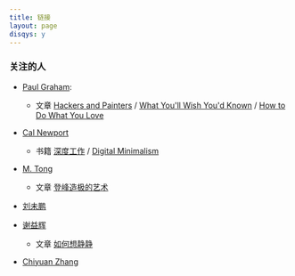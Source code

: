 ```yaml
---
title: 链接
layout: page
disqys: y
---
```




### 关注的人

* [Paul Graham](http://www.paulgraham.com/articles.html): 
  * 文章 [Hackers and Painters](http://www.paulgraham.com/hp.html) / [What You'll Wish You'd Known](http://www.paulgraham.com/hs.html) / [How to Do What You Love](http://www.paulgraham.com/love.html)

* [Cal Newport](https://www.calnewport.com/blog/)
  * 书籍 [深度工作](https://book.douban.com/subject/27056409/) / [Digital Minimalism](https://book.douban.com/subject/30374975/)

* [M. Tong](https://www.douban.com/people/demon386/)
  * 文章 [登峰造极的艺术 ](https://book.douban.com/review/4975394/)

* [刘未鹏](http://mindhacks.cn/)

* [谢益辉](https://yihui.org/cn/)
  * 文章 [如何想静静](https://yihui.org/cn/2019/07/inner-peace/)

* [Chiyuan Zhang](https://freemind.pluskid.org/)

